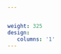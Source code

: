 ```yaml
---


weight: 325
design:
   columns: '1'
---
```

<style type="text/css"> 
 pre {
  overflow-y: auto;
  max-height: 200px;
}
.btn-toolbar {
    
    justify-content: center;
}
.filter_button{
  width:140px;
  
  
  }
</style>
<body>
 <script type='text/javascript' id='clustrmaps' src='//cdn.clustrmaps.com/map_v2.js?cl=ffffff&w=200&t=n&d=NYcYaNXAzcLVwspiPWtrn9MSUaGslDIuN8grHSJbAH4'></script>
 <body>
